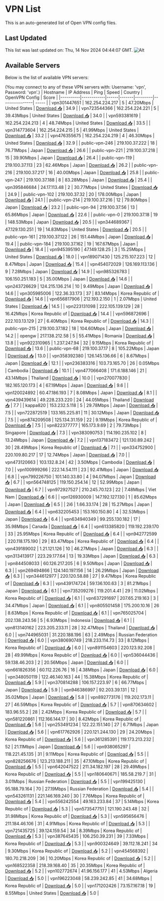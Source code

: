 # VPN List

This is an auto-generated list of Open VPN config files.

## Last Updated

This list was last updated on: Thu, 14 Nov 2024 04:44:07 GMT.
![Alt](https://repobeats.axiom.co/api/embed/186b98318ef1479477931607c1ad7d823f12451f.svg "Repobeats analytics image")

## Available Servers

Below is the list of available VPN servers:

(You may connect to any of these VPN servers with: Username: 'vpn', Password: 'vpn'.)
| Hostname | IP Address | Ping | Speed | Country | OpenVPN Config | Score |
|----------|------------|------|-------|---------|----------------| ----- |
| vpn301447651 | 162.254.224.217 | 5 | 47.20Mbps | United States | [Download 📥](./configs/server_0_US.ovpn) | 34.9 |
| vpn723544366 | 162.254.224.221 | 5 | 39.43Mbps | United States | [Download 📥](./configs/server_1_US.ovpn) | 34.0 |
| vpn593381619 | 162.254.224.213 | 4 | 48.74Mbps | United States | [Download 📥](./configs/server_2_US.ovpn) | 33.5 |
| vpn314773604 | 162.254.224.215 | 5 | 41.99Mbps | United States | [Download 📥](./configs/server_3_US.ovpn) | 33.2 |
| vpn476355675 | 162.254.224.219 | 4 | 46.30Mbps | United States | [Download 📥](./configs/server_4_US.ovpn) | 32.9 |
| public-vpn-246 | 219.100.37.222 | 18 | 76.71Mbps | Japan | [Download 📥](./configs/server_5_JP.ovpn) | 26.6 |
| public-vpn-221 | 219.100.37.218 | 15 | 39.90Mbps | Japan | [Download 📥](./configs/server_6_JP.ovpn) | 26.4 |
| public-vpn-119 | 219.100.37.113 | 23 | 62.46Mbps | Japan | [Download 📥](./configs/server_7_JP.ovpn) | 26.2 |
| public-vpn-216 | 219.100.37.217 | 16 | 40.00Mbps | Japan | [Download 📥](./configs/server_8_JP.ovpn) | 25.8 |
| public-vpn-247 | 219.100.37.188 | 8 | 83.28Mbps | Japan | [Download 📥](./configs/server_9_JP.ovpn) | 25.4 |
| vpn395846684 | 24.17.113.48 | 2 | 30.77Mbps | United States | [Download 📥](./configs/server_10_US.ovpn) | 24.9 |
| public-vpn-102 | 219.100.37.32 | 20 | 178.00Mbps | Japan | [Download 📥](./configs/server_11_JP.ovpn) | 24.1 |
| public-vpn-214 | 219.100.37.216 | 12 | 79.80Mbps | Japan | [Download 📥](./configs/server_12_JP.ovpn) | 23.2 |
| public-vpn-94 | 219.100.37.56 | 13 | 65.86Mbps | Japan | [Download 📥](./configs/server_13_JP.ovpn) | 22.6 |
| public-vpn-0 | 219.100.37.18 | 19 | 148.53Mbps | Japan | [Download 📥](./configs/server_14_JP.ovpn) | 20.5 |
| vpn344689367 | 47.129.130.251 | 19 | 14.83Mbps | United States | [Download 📥](./configs/server_15_US.ovpn) | 20.5 |
| public-vpn-161 | 219.100.37.122 | 26 | 151.44Mbps | Japan | [Download 📥](./configs/server_16_JP.ovpn) | 19.4 |
| public-vpn-184 | 219.100.37.162 | 19 | 167.67Mbps | Japan | [Download 📥](./configs/server_17_JP.ovpn) | 18.4 |
| vpn945395190 | 47.149.128.25 | 3 | 15.25Mbps | United States | [Download 📥](./configs/server_18_US.ovpn) | 18.0 |
| vpn189071430 | 125.215.107.223 | 12 | 8.47Mbps | Japan | [Download 📥](./configs/server_19_JP.ovpn) | 15.4 |
| vpn454072029 | 126.169.113.136 | 9 | 7.28Mbps | Japan | [Download 📥](./configs/server_20_JP.ovpn) | 14.9 |
| vpn985326783 | 106.150.251.183 | 5 | 35.00Mbps | Japan | [Download 📥](./configs/server_21_JP.ovpn) | 14.6 |
| vpn243726629 | 124.215.136.214 | 10 | 9.49Mbps | Japan | [Download 📥](./configs/server_22_JP.ovpn) | 14.6 |
| vpn305985006 | 122.36.33.173 | 37 | 83.14Mbps | Korea Republic of | [Download 📥](./configs/server_23_KR.ovpn) | 14.6 |
| vpn656817906 | 212.193.2.150 | 1 | 2.07Mbps | United States | [Download 📥](./configs/server_24_US.ovpn) | 14.5 |
| vpn223131098 | 222.105.139.129 | 28 | 16.42Mbps | Korea Republic of | [Download 📥](./configs/server_25_KR.ovpn) | 14.4 |
| vpn596872696 | 222.103.13.129 | 27 | 6.40Mbps | Korea Republic of | [Download 📥](./configs/server_26_KR.ovpn) | 14.3 |
| public-vpn-215 | 219.100.37.182 | 18 | 104.60Mbps | Japan | [Download 📥](./configs/server_27_JP.ovpn) | 14.2 |
| opengw | 217.138.212.58 | 5 | 55.41Mbps | Romania | [Download 📥](./configs/server_28_RO.ovpn) | 13.8 |
| vpn922310965 | 1.237.247.94 | 32 | 9.15Mbps | Korea Republic of | [Download 📥](./configs/server_29_KR.ovpn) | 13.6 |
| public-vpn-68 | 219.100.37.17 | 8 | 105.22Mbps | Japan | [Download 📥](./configs/server_30_JP.ovpn) | 13.0 |
| vpn358392380 | 126.145.136.66 | 6 | 8.67Mbps | Japan | [Download 📥](./configs/server_31_JP.ovpn) | 12.1 |
| vpn236383316 | 103.73.165.70 | 26 | 0.05Mbps | Cambodia | [Download 📥](./configs/server_32_KH.ovpn) | 10.1 |
| vpn477066408 | 171.6.188.146 | 21 | 43.14Mbps | Thailand | [Download 📥](./configs/server_33_TH.ovpn) | 10.0 |
| vpn270077830 | 182.165.120.173 | 4 | 67.19Mbps | Japan | [Download 📥](./configs/server_34_JP.ovpn) | 9.6 |
| vpn120024892 | 60.47.186.193 | 7 | 8.08Mbps | Japan | [Download 📥](./configs/server_35_JP.ovpn) | 8.1 |
| vpn439439614 | 49.228.233.220 | 24 | 44.05Mbps | Thailand | [Download 📥](./configs/server_36_TH.ovpn) | 7.7 |
| kappa820 | 153.232.5.118 | 5 | 29.78Mbps | Japan | [Download 📥](./configs/server_37_JP.ovpn) | 7.5 |
| vpn722872519 | 133.165.225.81 | 11 | 30.12Mbps | Japan | [Download 📥](./configs/server_38_JP.ovpn) | 7.5 |
| vpn874209508 | 125.134.31.159 | 22 | 9.19Mbps | Korea Republic of | [Download 📥](./configs/server_39_KR.ovpn) | 7.5 |
| vpn822377777 | 165.173.9.69 | 2 | 79.73Mbps | Singapore | [Download 📥](./configs/server_40_SG.ovpn) | 7.3 |
| vpn383090753 | 114.190.235.102 | 8 | 13.24Mbps | Japan | [Download 📥](./configs/server_41_JP.ovpn) | 7.2 |
| vpn137183472 | 121.130.89.242 | 30 | 28.49Mbps | Korea Republic of | [Download 📥](./configs/server_42_KR.ovpn) | 7.1 |
| vpn334752900 | 220.109.80.217 | 17 | 12.74Mbps | Japan | [Download 📥](./configs/server_43_JP.ovpn) | 7.0 |
| vpn473120663 | 103.132.8.24 | 42 | 3.50Mbps | Cambodia | [Download 📥](./configs/server_44_KH.ovpn) | 7.0 |
| vpn100999266 | 222.14.54.111 | 23 | 92.41Mbps | Japan | [Download 📥](./configs/server_45_JP.ovpn) | 6.8 |
| vpn799226750 | 101.140.33.80 | 4 | 94.07Mbps | Japan | [Download 📥](./configs/server_46_JP.ovpn) | 6.7 |
| vpn564748125 | 119.150.254.14 | 12 | 52.99Mbps | Japan | [Download 📥](./configs/server_47_JP.ovpn) | 6.7 |
| vpn972927527 | 210.245.70.123 | 22 | 7.48Mbps | Viet Nam | [Download 📥](./configs/server_48_VN.ovpn) | 6.6 |
| vpn126930009 | 147.192.127.130 | 1 | 85.62Mbps | Japan | [Download 📥](./configs/server_49_JP.ovpn) | 6.5 |
| 2i6 | 1.66.33.174 | 28 | 15.27Mbps | Japan | [Download 📥](./configs/server_50_JP.ovpn) | 6.4 |
| vpn632205453 | 153.160.150.80 | 4 | 32.53Mbps | Japan | [Download 📥](./configs/server_51_JP.ovpn) | 6.4 |
| vpn634940349 | 99.255.130.182 | 17 | 35.98Mbps | Canada | [Download 📥](./configs/server_52_CA.ovpn) | 6.4 |
| vpn613385820 | 119.192.239.170 | 33 | 25.95Mbps | Korea Republic of | [Download 📥](./configs/server_53_KR.ovpn) | 6.4 |
| vpn942772599 | 220.118.175.190 | 29 | 83.47Mbps | Korea Republic of | [Download 📥](./configs/server_54_KR.ovpn) | 6.4 |
| vpn439189002 | 1.21.121.126 | 10 | 46.27Mbps | Japan | [Download 📥](./configs/server_55_JP.ovpn) | 6.3 |
| vpn313413917 | 223.29.177.64 | 13 | 19.33Mbps | Japan | [Download 📥](./configs/server_56_JP.ovpn) | 6.3 |
| vpn844508033 | 60.126.217.205 | 6 | 9.50Mbps | Japan | [Download 📥](./configs/server_57_JP.ovpn) | 6.3 |
| vpn269494866 | 124.140.197.156 | 14 | 26.29Mbps | Japan | [Download 📥](./configs/server_58_JP.ovpn) | 6.3 |
| vpn344612977 | 220.120.58.88 | 27 | 9.47Mbps | Korea Republic of | [Download 📥](./configs/server_59_KR.ovpn) | 6.3 |
| vpn439174724 | 59.136.100.63 | 3 | 81.21Mbps | Japan | [Download 📥](./configs/server_60_JP.ovpn) | 6.1 |
| vpn735209276 | 119.201.4.41 | 29 | 11.02Mbps | Korea Republic of | [Download 📥](./configs/server_61_KR.ovpn) | 6.1 |
| vpn637291697 | 207.65.219.163 | 3 | 34.47Mbps | Japan | [Download 📥](./configs/server_62_JP.ovpn) | 6.1 |
| vpn805501458 | 175.200.10.16 | 26 | 8.63Mbps | Korea Republic of | [Download 📥](./configs/server_63_KR.ovpn) | 6.1 |
| vpn765025704 | 202.138.243.56 | 5 | 6.93Mbps | Indonesia | [Download 📥](./configs/server_64_ID.ovpn) | 6.1 |
| vpn813140162 | 223.205.233.11 | 28 | 32.47Mbps | Thailand | [Download 📥](./configs/server_65_TH.ovpn) | 6.0 |
| vpn744965031 | 31.220.188.196 | 63 | 2.49Mbps | Russian Federation | [Download 📥](./configs/server_66_RU.ovpn) | 6.0 |
| vpn380690749 | 218.233.114.73 | 33 | 8.12Mbps | Korea Republic of | [Download 📥](./configs/server_67_KR.ovpn) | 6.0 |
| vpn891154603 | 220.123.92.208 | 28 | 49.99Mbps | Korea Republic of | [Download 📥](./configs/server_68_KR.ovpn) | 6.0 |
| vpn536044436 | 59.138.46.203 | 2 | 20.56Mbps | Japan | [Download 📥](./configs/server_69_JP.ovpn) | 6.0 |
| vpn661826356 | 60.112.226.76 | 16 | 4.38Mbps | Japan | [Download 📥](./configs/server_70_JP.ovpn) | 6.0 |
| vpn348050119 | 122.46.140.163 | 44 | 15.38Mbps | Korea Republic of | [Download 📥](./configs/server_71_KR.ovpn) | 5.9 |
| vpn370814288 | 106.157.223.97 | 6 | 66.77Mbps | Japan | [Download 📥](./configs/server_72_JP.ovpn) | 5.9 |
| vpn946386997 | 92.203.39.131 | 12 | 35.02Mbps | Japan | [Download 📥](./configs/server_73_JP.ovpn) | 5.8 |
| vpn892773176 | 119.202.173.11 | 27 | 46.59Mbps | Korea Republic of | [Download 📥](./configs/server_74_KR.ovpn) | 5.7 |
| vpn870634602 | 183.96.55.2 | 28 | 2.42Mbps | Korea Republic of | [Download 📥](./configs/server_75_KR.ovpn) | 5.7 |
| vpn581220861 | 112.166.144.17 | 30 | 8.42Mbps | Korea Republic of | [Download 📥](./configs/server_76_KR.ovpn) | 5.6 |
| vpn253491234 | 122.22.151.140 | 27 | 6.71Mbps | Japan | [Download 📥](./configs/server_77_JP.ovpn) | 5.6 |
| vpn617762926 | 220.121.244.130 | 29 | 24.20Mbps | Korea Republic of | [Download 📥](./configs/server_78_KR.ovpn) | 5.6 |
| vpn361285391 | 119.173.213.232 | 52 | 21.11Mbps | Japan | [Download 📥](./configs/server_79_JP.ovpn) | 5.6 |
| vpn938065297 | 118.221.45.135 | 31 | 9.11Mbps | Korea Republic of | [Download 📥](./configs/server_80_KR.ovpn) | 5.5 |
| vpn828256676 | 123.213.188.211 | 35 | 47.10Mbps | Korea Republic of | [Download 📥](./configs/server_81_KR.ovpn) | 5.5 |
| vpn642047522 | 211.34.182.197 | 28 | 29.49Mbps | Korea Republic of | [Download 📥](./configs/server_82_KR.ovpn) | 5.5 |
| vpn180640671 | 185.58.219.7 | 31 | 3.01Mbps | Russian Federation | [Download 📥](./configs/server_83_RU.ovpn) | 5.5 |
| vpn199425130 | 95.188.79.164 | 70 | 27.19Mbps | Russian Federation | [Download 📥](./configs/server_84_RU.ovpn) | 5.4 |
| vpn543261131 | 221.146.169.240 | 30 | 7.76Mbps | Korea Republic of | [Download 📥](./configs/server_85_KR.ovpn) | 5.4 |
| vpn556242554 | 49.163.233.84 | 37 | 5.14Mbps | Korea Republic of | [Download 📥](./configs/server_86_KR.ovpn) | 5.3 |
| vpn573547751 | 121.190.243.48 | 32 | 31.98Mbps | Korea Republic of | [Download 📥](./configs/server_87_KR.ovpn) | 5.3 |
| vpn595656476 | 211.184.46.106 | 31 | 4.91Mbps | Korea Republic of | [Download 📥](./configs/server_88_KR.ovpn) | 5.3 |
| vpn721435725 | 39.124.159.54 | 34 | 8.39Mbps | Korea Republic of | [Download 📥](./configs/server_89_KR.ovpn) | 5.3 |
| vpn387645435 | 106.250.39.231 | 39 | 7.33Mbps | Korea Republic of | [Download 📥](./configs/server_90_KR.ovpn) | 5.3 |
| vpn900324649 | 39.112.18.241 | 34 | 9.30Mbps | Korea Republic of | [Download 📥](./configs/server_91_KR.ovpn) | 5.2 |
| vpn454568392 | 180.70.218.209 | 36 | 10.20Mbps | Korea Republic of | [Download 📥](./configs/server_92_KR.ovpn) | 5.2 |
| vpn168522358 | 218.39.168.40 | 35 | 20.35Mbps | Korea Republic of | [Download 📥](./configs/server_93_KR.ovpn) | 5.2 |
| vpn102772674 | 41.96.156.177 | 41 | 4.53Mbps | Algeria | [Download 📥](./configs/server_94_DZ.ovpn) | 5.0 |
| vpn196223048 | 58.239.242.85 | 41 | 34.68Mbps | Korea Republic of | [Download 📥](./configs/server_95_KR.ovpn) | 5.0 |
| vpn171202426 | 73.157.167.18 | 19 | 8.55Mbps | United States | [Download 📥](./configs/server_96_US.ovpn) | 5.0 |
